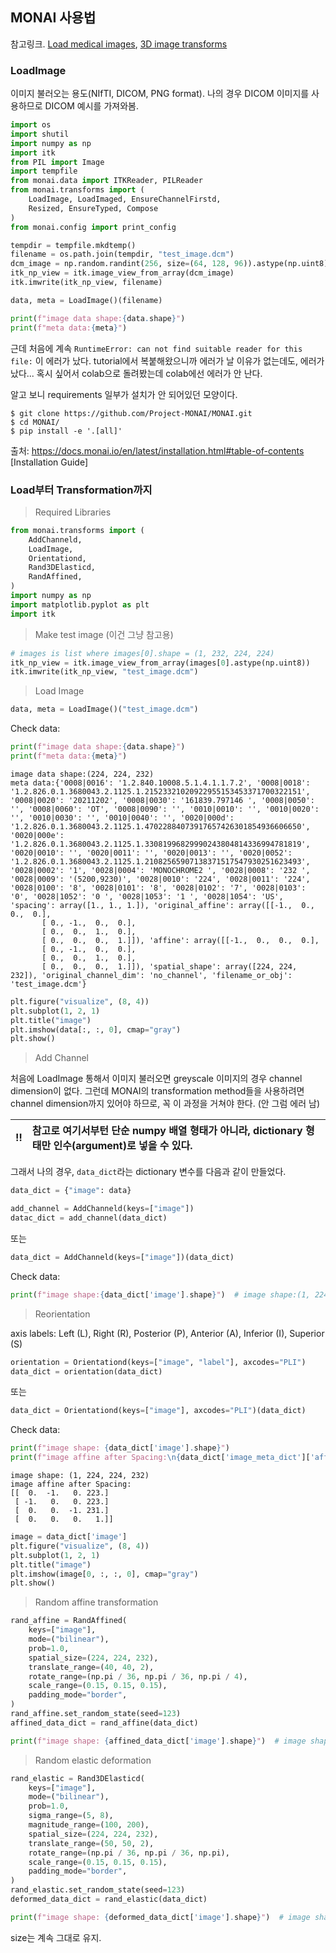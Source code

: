 ## MONAI 사용법

참고링크. [Load medical images](https://github.com/Project-MONAI/tutorials/blob/master/modules/load_medical_images.ipynb),
[3D image transforms](https://github.com/Project-MONAI/tutorials/blob/master/modules/3d_image_transforms.ipynb)

### LoadImage

이미지 불러오는 용도(NIfTI, DICOM, PNG format). 나의 경우 DICOM 이미지를 사용하므로 DICOM 예시를 가져와봄.

```python
import os
import shutil
import numpy as np
import itk
from PIL import Image
import tempfile
from monai.data import ITKReader, PILReader
from monai.transforms import (
    LoadImage, LoadImaged, EnsureChannelFirstd,
    Resized, EnsureTyped, Compose
)
from monai.config import print_config
```

```python
tempdir = tempfile.mkdtemp()
filename = os.path.join(tempdir, "test_image.dcm")
dcm_image = np.random.randint(256, size=(64, 128, 96)).astype(np.uint8)
itk_np_view = itk.image_view_from_array(dcm_image)
itk.imwrite(itk_np_view, filename)
```

```python
data, meta = LoadImage()(filename)

print(f"image data shape:{data.shape}")
print(f"meta data:{meta}")
```

근데 처음에 계속 `RuntimeError: can not find suitable reader for this file:` 이 에러가 났다.
tutorial에서 복붙해왔으니까 에러가 날 이유가 없는데도, 에러가 났다... 혹시 싶어서 colab으로 돌려봤는데 colab에선 에러가 안 난다.

알고 보니 requirements 일부가 설치가 안 되어있던 모양이다.

```console
$ git clone https://github.com/Project-MONAI/MONAI.git
$ cd MONAI/
$ pip install -e '.[all]'
```
출처: https://docs.monai.io/en/latest/installation.html#table-of-contents [Installation Guide]


### Load부터 Transformation까지

> Required Libraries

```python
from monai.transforms import (
    AddChanneld,
    LoadImage,
    Orientationd,
    Rand3DElasticd,
    RandAffined,
)
import numpy as np
import matplotlib.pyplot as plt
import itk
```

> Make test image (이건 그냥 참고용)

```python
# images is list where images[0].shape = (1, 232, 224, 224)
itk_np_view = itk.image_view_from_array(images[0].astype(np.uint8))
itk.imwrite(itk_np_view, "test_image.dcm")
```

> Load Image

```python
data, meta = LoadImage()("test_image.dcm")
```

Check data:

```python
print(f"image data shape:{data.shape}")
print(f"meta data:{meta}")
```

```
image data shape:(224, 224, 232)
meta data:{'0008|0016': '1.2.840.10008.5.1.4.1.1.7.2', '0008|0018': '1.2.826.0.1.3680043.2.1125.1.21523321020922955153453371700322151', '0008|0020': '20211202', '0008|0030': '161839.797146 ', '0008|0050': '', '0008|0060': 'OT', '0008|0090': '', '0010|0010': '', '0010|0020': '', '0010|0030': '', '0010|0040': '', '0020|000d': '1.2.826.0.1.3680043.2.1125.1.47022884073917657426301854936606650', '0020|000e': '1.2.826.0.1.3680043.2.1125.1.33081996829990243804814336994781819', '0020|0010': '', '0020|0011': '', '0020|0013': '', '0020|0052': '1.2.826.0.1.3680043.2.1125.1.21082565907138371517547930251623493', '0028|0002': '1', '0028|0004': 'MONOCHROME2 ', '0028|0008': '232 ', '0028|0009': '(5200,9230)', '0028|0010': '224', '0028|0011': '224', '0028|0100': '8', '0028|0101': '8', '0028|0102': '7', '0028|0103': '0', '0028|1052': '0 ', '0028|1053': '1 ', '0028|1054': 'US', 'spacing': array([1., 1., 1.]), 'original_affine': array([[-1.,  0.,  0.,  0.],
       [ 0., -1.,  0.,  0.],
       [ 0.,  0.,  1.,  0.],
       [ 0.,  0.,  0.,  1.]]), 'affine': array([[-1.,  0.,  0.,  0.],
       [ 0., -1.,  0.,  0.],
       [ 0.,  0.,  1.,  0.],
       [ 0.,  0.,  0.,  1.]]), 'spatial_shape': array([224, 224, 232]), 'original_channel_dim': 'no_channel', 'filename_or_obj': 'test_image.dcm'}
```

```python
plt.figure("visualize", (8, 4))
plt.subplot(1, 2, 1)
plt.title("image")
plt.imshow(data[:, :, 0], cmap="gray")
plt.show()
```

> Add Channel

처음에 LoadImage 통해서 이미지 불러오면 greyscale 이미지의 경우 channel dimension이 없다.
그런데 MONAI의 transformation method들을 사용하려면 channel dimension까지 있어야 하므로, 꼭 이 과정을 거쳐야 한다. (안 그럼 에러 남)

:bangbang: | 참고로 여기서부턴 단순 numpy 배열 형태가 아니라, dictionary 형태만 인수(argument)로 넣을 수 있다.
:---: | :---

그래서 나의 경우, `data_dict`라는 dictionary 변수를 다음과 같이 만들었다.

```python
data_dict = {"image": data}
```

```python
add_channel = AddChanneld(keys=["image"])
datac_dict = add_channel(data_dict)
```

또는

```python
data_dict = AddChanneld(keys=["image"])(data_dict)
```

Check data:

```python
print(f"image shape:{data_dict['image'].shape}")  # image shape:(1, 224, 224, 232)
```

> Reorientation

axis labels: Left (L), Right (R), Posterior (P), Anterior (A), Inferior (I), Superior (S)

```python
orientation = Orientationd(keys=["image", "label"], axcodes="PLI")
data_dict = orientation(data_dict)
```

또는

```python
data_dict = Orientationd(keys=["image"], axcodes="PLI")(data_dict)
```

Check data:

```python
print(f"image shape: {data_dict['image'].shape}")
print(f"image affine after Spacing:\n{data_dict['image_meta_dict']['affine']}")
```

```
image shape: (1, 224, 224, 232)
image affine after Spacing:
[[  0.  -1.   0. 223.]
 [ -1.   0.   0. 223.]
 [  0.   0.  -1. 231.]
 [  0.   0.   0.   1.]]
 ```
 
 ```python
 image = data_dict['image']
plt.figure("visualize", (8, 4))
plt.subplot(1, 2, 1)
plt.title("image")
plt.imshow(image[0, :, :, 0], cmap="gray")
plt.show()
```

> Random affine transformation

```python
rand_affine = RandAffined(
    keys=["image"],
    mode=("bilinear"),
    prob=1.0,
    spatial_size=(224, 224, 232),
    translate_range=(40, 40, 2),
    rotate_range=(np.pi / 36, np.pi / 36, np.pi / 4),
    scale_range=(0.15, 0.15, 0.15),
    padding_mode="border",
)
rand_affine.set_random_state(seed=123)
affined_data_dict = rand_affine(data_dict)
```

```python
print(f"image shape: {affined_data_dict['image'].shape}")  # image shape: (1, 224, 224, 232)
```

> Random elastic deformation

```python
rand_elastic = Rand3DElasticd(
    keys=["image"],
    mode=("bilinear"),
    prob=1.0,
    sigma_range=(5, 8),
    magnitude_range=(100, 200),
    spatial_size=(224, 224, 232),
    translate_range=(50, 50, 2),
    rotate_range=(np.pi / 36, np.pi / 36, np.pi),
    scale_range=(0.15, 0.15, 0.15),
    padding_mode="border",
)
rand_elastic.set_random_state(seed=123)
deformed_data_dict = rand_elastic(data_dict)
```

```python
print(f"image shape: {deformed_data_dict['image'].shape}")  # image shape: (1, 224, 224, 232)
```

size는 계속 그대로 유지.
